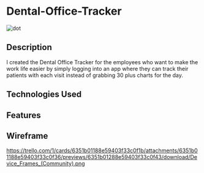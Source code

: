# Dental-Office-Tracker

![dot](https://user-images.githubusercontent.com/110944297/197906289-6e2cef8c-26e8-4286-9092-2470158e5a74.JPG)

## Description
I created the Dental Office Tracker for the employees who want to make the work life easier by simply logging into an app where they can track their patients with each visit instead of grabbing 30 plus charts for the day.

## Technologies Used





## Features



## Wireframe
https://trello.com/1/cards/6351b01188e59403f33c0f1b/attachments/6351b01188e59403f33c0f36/previews/6351b01288e59403f33c0f43/download/Device_Frames_(Community).png
